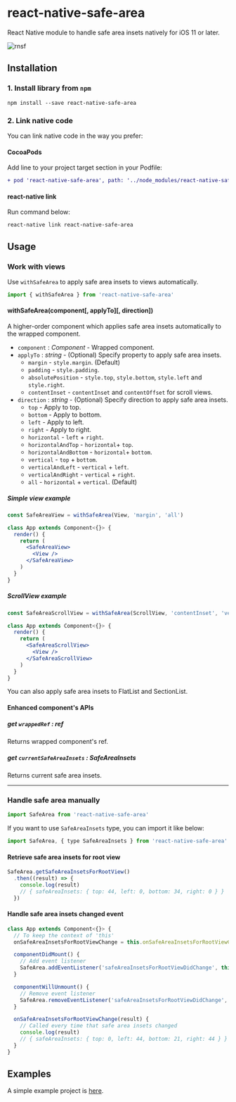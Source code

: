 # react-native-safe-area

React Native module to handle safe area insets natively for iOS 11 or later.

![rnsf](https://user-images.githubusercontent.com/143255/40108466-e64b18d8-5935-11e8-992d-7fa7a636d129.gif)

## Installation

### 1. Install library from `npm`

```shell
npm install --save react-native-safe-area
```

### 2. Link native code

You can link native code in the way you prefer:

#### CocoaPods

Add line to your project target section in your Podfile:

```diff
+ pod 'react-native-safe-area', path: '../node_modules/react-native-safe-area'
```

#### react-native link

Run command below:

```shell
react-native link react-native-safe-area
```

## Usage

### Work with views

Use `withSafeArea` to apply safe area insets to views automatically.

```jsx
import { withSafeArea } from 'react-native-safe-area'
```

#### withSafeArea(component[, applyTo][, direction])

A higher-order component which applies safe area insets automatically to the wrapped component.

- `component` : *Component* - Wrapped component.
- `applyTo` : *string* - (Optional) Specify property to apply safe area insets.
    - `margin` - `style.margin`. (Default)
    - `padding` - `style.padding`.
    - `absolutePosition` - `style.top`, `style.bottom`, `style.left` and `style.right`.
    - `contentInset` - `contentInset` and `contentOffset` for scroll views.
- `direction` : *string* - (Optional) Specify direction to apply safe area insets.
    - `top` - Apply to top.
    - `bottom` - Apply to bottom.
    - `left` - Apply to left.
    - `right` - Apply to right.
    - `horizontal` - `left` + `right`.
    - `horizontalAndTop` - `horizontal`+ `top`.
    - `horizontalAndBottom` - `horizontal`+ `bottom`.
    - `vertical` - `top` + `bottom`.
    - `verticalAndLeft` - `vertical` + `left`.
    - `verticalAndRight` - `vertical` + `right`.
    - `all` - `horizontal` + `vertical`. (Default)

##### Simple view example

```jsx
const SafeAreaView = withSafeArea(View, 'margin', 'all')

class App extends Component<{}> {
  render() {
    return (
      <SafeAreaView>
        <View />
      </SafeAreaView>
    )
  }
}
```

##### ScrollView example

```jsx
const SafeAreaScrollView = withSafeArea(ScrollView, 'contentInset', 'vertical')

class App extends Component<{}> {
  render() {
    return (
      <SafeAreaScrollView>
        <View />
      </SafeAreaScrollView>
    )
  }
}
```

You can also apply safe area insets to FlatList and SectionList.

#### Enhanced component's APIs

##### get `wrappedRef` : *ref*

Returns wrapped component's ref.

##### get `currentSafeAreaInsets` : *SafeAreaInsets*

Returns current safe area insets.

---

### Handle safe area manually

```jsx
import SafeArea from 'react-native-safe-area'
```

If you want to use `SafeAreaInsets` type, you can import it like below:

```jsx
import SafeArea, { type SafeAreaInsets } from 'react-native-safe-area'
```

#### Retrieve safe area insets for root view

```jsx
SafeArea.getSafeAreaInsetsForRootView()
  .then((result) => {
    console.log(result)
    // { safeAreaInsets: { top: 44, left: 0, bottom: 34, right: 0 } }
  })
```

#### Handle safe area insets changed event

```jsx
class App extends Component<{}> {
  // To keep the context of 'this'
  onSafeAreaInsetsForRootViewChange = this.onSafeAreaInsetsForRootViewChange.bind(this)

  componentDidMount() {
    // Add event listener
    SafeArea.addEventListener('safeAreaInsetsForRootViewDidChange', this.onSafeAreaInsetsForRootViewChange)
  }

  componentWillUnmount() {
    // Remove event listener
    SafeArea.removeEventListener('safeAreaInsetsForRootViewDidChange', this.onSafeAreaInsetsForRootViewChange)
  }

  onSafeAreaInsetsForRootViewChange(result) {
    // Called every time that safe area insets changed
    console.log(result)
    // { safeAreaInsets: { top: 0, left: 44, bottom: 21, right: 44 } }
  }
}
```

## Examples

A simple example project is [here](./Examples/RNSafeAreaExample).
